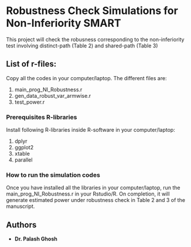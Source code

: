 # Robustness Check Simulations for Non-Inferiority SMART

This project will check the robusness corresponding to the non-inferiority test involving distinct-path (Table 2) and shared-path (Table 3)

## List of r-files:

Copy all the codes in your computer/laptop. The different files are:

1. main_prog_NI_Robustness.r
2. gen_data_robust_var_armwise.r
3. test_power.r



### Prerequisites R-libraries

Install following R-libraries inside R-software in your computer/laptop:

  1. dplyr
  2. ggplot2
  3. xtable
  4. parallel


### How to run the simulation codes

Once you have installed all the libraries in your computer/laptop, run the main_prog_NI_Robustness.r in your Rstudio/R. On completion, it will generate estimated power under robustness check in Table 2 and 3 of the manuscript.




## Authors

* **Dr. Palash Ghosh** 

